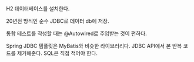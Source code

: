 H2 데이터베이스를 설치한다.

20년전 방식인 순수 JDBC로 데이터 db에 저장.

통합 테스트를 작성할 때는 @Autowired로 주입받는 것이 편하다. 

Spring JDBC 템플릿은 MyBatis와 비슷한 라이브러리다. JDBC API에서 본 반복 코드를 제거해준다.
SQL은 직접 적어야 한다. 